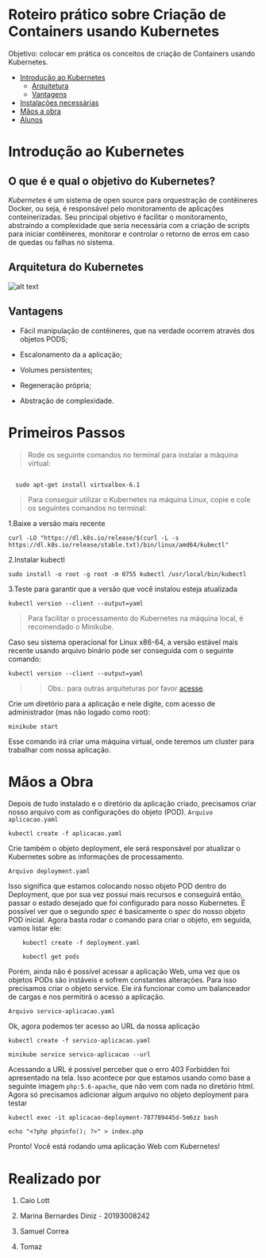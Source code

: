 # Roteiro prático sobre Criação de Containers usando Kubernetes

Objetivo: colocar em prática os conceitos de criação de Containers usando Kubernetes.

<!--ts-->   
   * [Introdução ao Kubernetes](#introdução-ao-kubernetes)
     * [Arquitetura](#arquitetura-do-kubernetes)
     * [Vantagens](#vantagens) 
   * [Instalações necessárias](#primeiros-passos)  
   * [Mãos a obra](#mãos-a-obra)  
   * [Alunos](#realizado-por)
<!--te-->



# Introdução ao Kubernetes
## O que é e qual o objetivo do Kubernetes?
*Kubernetes* é um sistema de open source para orquestração de contêineres Docker, ou seja, é responsável pelo monitoramento de aplicações conteinerizadas. Seu principal objetivo é facilitar o monitoramento, abstraindo a complexidade que seria necessária com a criação de scripts para iniciar contêineres, monitorar e controlar o retorno de erros em caso de quedas ou falhas no sistema.

## Arquitetura do Kubernetes

![alt text](https://github.com/pixel-debug/Containers-usando-Kubernetes/blob/master/imagens/arquitetura "Arquitetura")

## Vantagens

- Fácil manipulação de contêineres, que na verdade ocorrem através dos objetos PODS;

- Escalonamento da a aplicação;

- Volumes persistentes;

- Regeneração própria;

- Abstração de complexidade.

# Primeiros Passos

> Rode os seguinte comandos no terminal para instalar a máquina virtual:
```sudo apt-get update 

  sudo apt-get install virtualbox-6.1
```

> Para conseguir utilizar o Kubernetes na máquina Linux, copie e cole os seguintes comandos no terminal:

1.Baixe a versão mais recente

``` curl -LO "https://dl.k8s.io/release/$(curl -L -s https://dl.k8s.io/release/stable.txt)/bin/linux/amd64/kubectl" ```

2.Instalar kubectl

``` sudo install -o root -g root -m 0755 kubectl /usr/local/bin/kubectl ```

3.Teste para garantir que a versão que você instalou esteja atualizada

``` kubectl version --client --output=yaml  ```

> Para facilitar o processamento do Kubernetes na máquina local, é recomendado o Minikube. 

Caso seu sistema operacional for Linux x86-64, a versão estável mais recente usando arquivo binário pode ser conseguida com o seguinte comando:

``` kubectl version --client --output=yaml  ```

>> Obs.: para outras arquiteturas por favor [acesse](https://minikube.sigs.k8s.io/docs/start/).


Crie um diretório para a aplicação e nele digite, com acesso de administrador (mas não logado como root):

``` minikube start ``` 

Esse comando irá criar uma máquina virtual, onde teremos um cluster para trabalhar com nossa aplicação.


# Mãos a Obra
Depois de tudo instalado e o diretório da aplicação criado, precisamos criar nosso arquivo com as configurações do objeto (POD).
```	Arquivo aplicacao.yaml ```

``` kubectl create -f aplicacao.yaml ```

Crie também o objeto deployment, ele será responsável por atualizar o Kubernetes sobre as informações de processamento.

``` Arquivo deployment.yaml ```

Isso significa que estamos colocando nosso objeto POD dentro do Deployment, que por sua vez possui mais recursos e conseguirá então, passar o estado desejado que foi configurado para nosso Kubernetes. É possível ver que o segundo _spec_ é basicamente o _spec_ do nosso objeto POD inicial. Agora basta rodar o comando para criar o objeto, em seguida, vamos listar ele:
``` 
    kubectl create -f deployment.yaml

    kubectl get pods 
```

Porém, ainda não é possível acessar a aplicação Web, uma vez que os objetos PODs são instáveis e sofrem constantes alterações. Para isso precisamos criar o objeto service. Ele irá funcionar como um balanceador de cargas e nos permitirá o acesso a aplicação.

``` Arquivo servico-aplicacao.yaml ```

Ok, agora podemos ter acesso ao URL da nossa aplicação

``` 
kubectl create -f servico-aplicacao.yaml

minikube service servico-aplicacao --url
```

Acessando a URL é possível perceber que o erro 403 Forbidden foi apresentado na tela. Isso acontece por que estamos usando como base a seguinte imagem ```php:5.6-apache```, que não vem com nada no diretório html. Agora só precisamos adicionar algum arquivo no objeto deployment para testar

```
kubectl exec -it aplicacao-deployment-787789445d-5m6zz bash

echo "<?php phpinfo(); ?>" > index.php
```

Pronto! Você está rodando uma aplicação Web com Kubernetes!

# Realizado por
1. Caio Lott

2. Marina Bernardes Diniz - 20193008242

3. Samuel Correa

4. Tomaz
